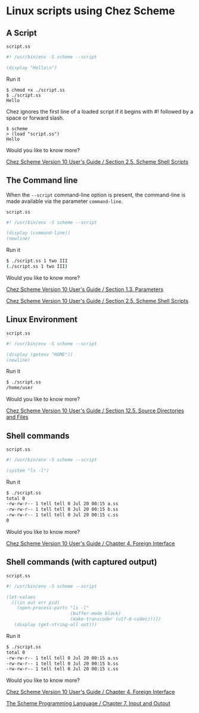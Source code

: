 # Linux scripts using Chez Scheme

## A Script

`script.ss`

```scheme
#! /usr/bin/env -S scheme --script

(display "Hello\n")
```

Run it

```
$ chmod +x ./script.ss
$ ./script.ss
Hello
```

Chez ignores the first line of a loaded script if it begins with #! followed by a space or forward slash.

```
$ scheme
> (load "script.ss")
Hello
```

Would you like to know more?

[Chez Scheme Version 10 User's Guide / Section 2.5. Scheme Shell Scripts ](https://cisco.github.io/ChezScheme/csug10.1.0/use.html#./use:h5)

## The Command line

When the `--script` command-line option is present, the command-line is made available via the parameter `command-line`.

`script.ss`

```scheme
#! /usr/bin/env -S scheme --script

(display (command-line))
(newline)
```

Run it

```bash
$ ./script.ss 1 two III
(./script.ss 1 two III)
```


Would you like to know more?

[ Chez Scheme Version 10 User's Guide / Section 1.3. Parameters](https://cisco.github.io/ChezScheme/csug10.1.0/intro.html#./intro:h3)

[Chez Scheme Version 10 User's Guide / Section 2.5. Scheme Shell Scripts](https://cisco.github.io/ChezScheme/csug10.1.0/use.html#./use:h5)

## Linux Environment

`script.ss`

```scheme
#! /usr/bin/env -S scheme --script

(display (getenv "HOME"))
(newline)
```

Run it

```bash
$ ./script.ss
/home/user
```

Would you like to know more?

[Chez Scheme Version 10 User's Guide / Section 12.5. Source Directories and Files](https://cisco.github.io/ChezScheme/csug/system.html#./system:h15)

## Shell commands

`script.ss`

```scheme
#! /usr/bin/env -S scheme --script

(system "ls -l")
```

Run it

```bash
$ ./script.ss
total 0
-rw-rw-r-- 1 tell tell 0 Jul 20 00:15 a.ss
-rw-rw-r-- 1 tell tell 0 Jul 20 00:15 b.ss
-rw-rw-r-- 1 tell tell 0 Jul 20 00:15 c.ss
0
```

Would you like to know more?

[Chez Scheme Version 10 User's Guide / Chapter 4. Foreign Interface](https://cisco.github.io/ChezScheme/csug9.5/foreign.html)

## Shell commands (with captured output)

`script.ss`

```scheme
#! /usr/bin/env -S scheme --script

(let-values 
  ([(in out err pid) 
    (open-process-ports "ls -l"
                        (buffer-mode block)
                        (make-transcoder (utf-8-codec)))])
   (display (get-string-all out)))
```

Run it

```bash
$ ./script.ss
total 0
-rw-rw-r-- 1 tell tell 0 Jul 20 00:15 a.ss
-rw-rw-r-- 1 tell tell 0 Jul 20 00:15 b.ss
-rw-rw-r-- 1 tell tell 0 Jul 20 00:15 c.ss
```

Would you like to know more?

[Chez Scheme Version 10 User's Guide / Chapter 4. Foreign Interface](https://cisco.github.io/ChezScheme/csug9.5/foreign.html)

[The Scheme Programming Language / Chapter 7. Input and Output](https://www.scheme.com/tspl4/io.html#./io:h0)

